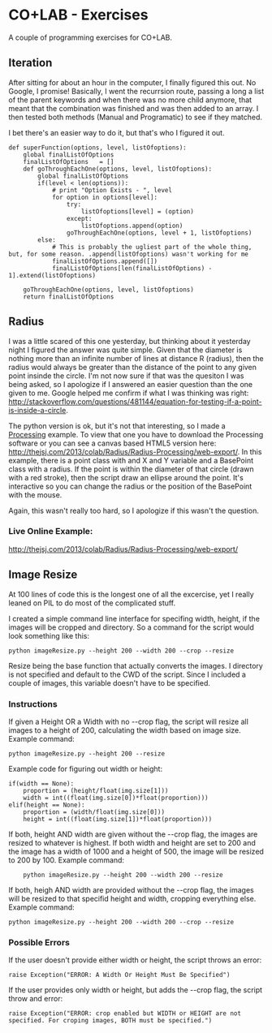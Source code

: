 CO+LAB - Exercises
==============

A couple of programming exercises for CO+LAB.

## Iteration

After sitting for about an hour in the computer, I finally figured this out. No Google, I promise! Basically, I went the recurrsion route, passing a long a list of the parent keywords and when there was no more child anymore, that meant that the combination was finished and was then added to an array. I then tested both methods (Manual and Programatic) to see if they matched.

I bet there's an easier way to do it, but that's who I figured it out.

	def superFunction(options, level, listOfoptions):
	    global finalListOfOptions
	    finalListOfOptions   = []
	    def goThroughEachOne(options, level, listOfoptions):
	        global finalListOfOptions
	        if(level < len(options)):
	            # print "Option Exists - ", level
	            for option in options[level]:
	                try:
	                    listOfoptions[level] = (option)
	                except:
	                    listOfoptions.append(option)
	                goThroughEachOne(options, level + 1, listOfoptions)
	        else:
	            # This is probably the ugliest part of the whole thing, but, for some reason. .append(listOfoptions) wasn't working for me
	            finalListOfOptions.append([])
	            finalListOfOptions[len(finalListOfOptions) - 1].extend(listOfoptions)

	    goThroughEachOne(options, level, listOfoptions)
	    return finalListOfOptions

## Radius

I was a little scared of this one yesterday, but thinking about it yesterday night I figured the answer was quite simple. Given that the diameter is nothing more than an infinite number of lines at distance R (radius), then the radius would always be greater than the distance of the point to any given point insinde the circle. I'm not now sure if that was the quesiton I was being asked, so I apologize if I answered an easier question than the one given to me. Google helped me confirm if what I was thinking was right: <http://stackoverflow.com/questions/481144/equation-for-testing-if-a-point-is-inside-a-circle>.

The python version is ok, but it's not that interesting, so I made a [Processing](http://processing.org/) example. To view that one you have to download the Processing software or you can see a canvas based HTML5 version here: <http://thejsj.com/2013/colab/Radius/Radius-Processing/web-export/>. In this example, there is a point class with and X and Y variable and a BasePoint class with a radius. If the point is within the diameter of that circle (drawn with a red stroke), then the script draw an ellipse around the point. It's interactive so you can change the radius or the position of the BasePoint with the mouse.

Again, this wasn't really too hard, so I apologize if this wasn't the question.

### Live Online Example:

http://thejsj.com/2013/colab/Radius/Radius-Processing/web-export/

## Image Resize

At 100 lines of code this is the longest one of all the excercise, yet I really leaned on PIL to do most of the complicated stuff. 

I created a simple command line interface for specifing width, height, if the images will be cropped and directory. So a command for the script would look something like this: 

	python imageResize.py --height 200 --width 200 --crop --resize

Resize being the base function that actually converts the images. I directory is not specified and default to the CWD of the script. Since I included a couple of images, this variable doesn't have to be specified. 

### Instructions

If given a Height OR a Width with no --crop flag, the script will resize all images to a height of 200, calculating the width based on image size. Example command:

	python imageResize.py --height 200 --resize

Example code for figuring out width or height: 

	if(width == None):
	    proportion = (height/float(img.size[1]))
	    width = int((float(img.size[0])*float(proportion)))
	elif(height == None):
	    proportion = (width/float(img.size[0]))
	    height = int((float(img.size[1])*float(proportion)))

If both, height AND width are given without the --crop flag, the images are resized to whatever is highest. If both width and height are set to 200 and the image has a width of 1000 and a height of 500, the image will be resized to 200 by 100. Example command: 

		python imageResize.py --height 200 --width 200 --resize

If both, heigh AND width are provided without the --crop flag, the images will be resized to that specifid height and width, cropping everything else. Example command: 

	python imageResize.py --height 200 --width 200 --crop --resize

### Possible Errors

If the user doesn't provide either width or height, the script throws an error: 

	raise Exception("ERROR: A Width Or Height Must Be Specified")

If the user provides only width or height, but adds the --crop flag, the script throw and error:

	raise Exception("ERROR: crop enabled but WIDTH or HEIGHT are not specified. For croping images, BOTH must be specified.")